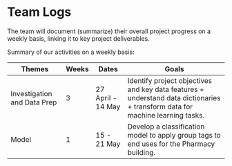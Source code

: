 # Team Logs

The team will document (summarize) their overall project progress on a weekly basis, linking it to key project deliverables. 

Summary of our activities on a weekly basis:

| Themes | Weeks | Dates  | Goals  |
| ------------- | ------------- | ------------- | -----------| 
|Investigation and Data Prep|3|27 April - 14 May| Identify project objectives and key data features + understand data dictionaries + transform data for machine learning tasks.|
|Model|1|15 - 21 May|Develop a classification model to apply group tags to end uses for the Pharmacy building.|

